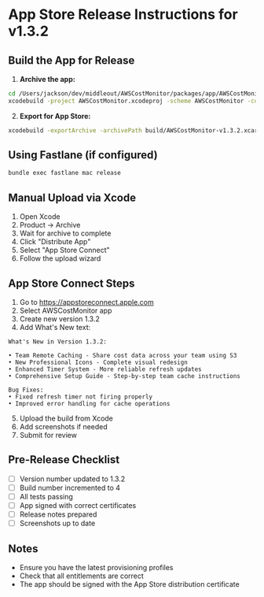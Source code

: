 # App Store Release Instructions for v1.3.2

## Build the App for Release

1. **Archive the app:**
```bash
cd /Users/jackson/dev/middleout/AWSCostMonitor/packages/app/AWSCostMonitor
xcodebuild -project AWSCostMonitor.xcodeproj -scheme AWSCostMonitor -configuration Release archive -archivePath build/AWSCostMonitor-v1.3.2.xcarchive
```

2. **Export for App Store:**
```bash
xcodebuild -exportArchive -archivePath build/AWSCostMonitor-v1.3.2.xcarchive -exportPath build/AppStore-v1.3.2 -exportOptionsPlist ExportOptions-AppStore.plist
```

## Using Fastlane (if configured)

```bash
bundle exec fastlane mac release
```

## Manual Upload via Xcode

1. Open Xcode
2. Product → Archive
3. Wait for archive to complete
4. Click "Distribute App"
5. Select "App Store Connect"
6. Follow the upload wizard

## App Store Connect Steps

1. Go to https://appstoreconnect.apple.com
2. Select AWSCostMonitor app
3. Create new version 1.3.2
4. Add What's New text:

```
What's New in Version 1.3.2:

• Team Remote Caching - Share cost data across your team using S3
• New Professional Icons - Complete visual redesign  
• Enhanced Timer System - More reliable refresh updates
• Comprehensive Setup Guide - Step-by-step team cache instructions

Bug Fixes:
• Fixed refresh timer not firing properly
• Improved error handling for cache operations
```

5. Upload the build from Xcode
6. Add screenshots if needed
7. Submit for review

## Pre-Release Checklist

- [ ] Version number updated to 1.3.2
- [ ] Build number incremented to 4
- [ ] All tests passing
- [ ] App signed with correct certificates
- [ ] Release notes prepared
- [ ] Screenshots up to date

## Notes

- Ensure you have the latest provisioning profiles
- Check that all entitlements are correct
- The app should be signed with the App Store distribution certificate
